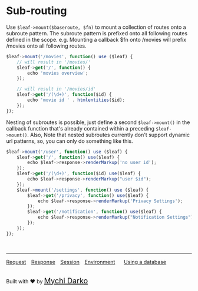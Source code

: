 # Sub-routing
Use `$leaf->mount($baseroute, $fn)` to mount a collection of routes onto a subroute pattern. The subroute pattern is prefixed onto all following routes defined in the scope. e.g. Mounting a callback $fn onto /movies will prefix /movies onto all following routes.

```js
$leaf->mount('/movies', function() use ($leaf) {
	// will result in '/movies/'
	$leaf->get('/', function() {
		echo 'movies overview';
	});

	// will result in '/movies/id'
	$leaf->get('/(\d+)', function($id) {
		echo 'movie id ' . htmlentities($id);
	});
});
```

Nesting of subroutes is possible, just define a second `$leaf->mount()` in the callback function that's already contained within a preceding `$leaf->mount()`. Also, Note that nested subroutes currently don't support dynamic url patterns, so, you can only do something like this.

```js
$leaf->mount('/user', function() use ($leaf) {
    $leaf->get('/', function() use($leaf) {
        echo $leaf->response->renderMarkup('no user id');
    });
    $leaf->get('/(\d+)', function($id) use($leaf) {
        echo $leaf->response->renderMarkup("user $id");
    });
    $leaf->mount('/settings', function() use ($leaf) {
        $leaf->get('/privacy', function() use($leaf) {
            echo $leaf->response->renderMarkup('Privacy Settings');
        });
        $leaf->get('/notification', function() use($leaf) {
            echo $leaf->response->renderMarkup("Notification Settings");
        });
    });
});
```

<br>
<hr>

<a href="#/2.1http/request" style="margin: 0px">Request</a>
<a href="#/2.1http/response" style="margin: 0px 10px;">Response</a>
<a href="#/2.1http/session" style="margin: 0px; 10px;">Session</a>
<a href="#/2.1environment" style="margin: 0px 10px;">Environment</a>
<a href="#/2.1database" style="margin: 0px 10px;">Using a database</a>

<br>
Built with ❤ by <a href="https://mychi.netlify.com" style="font-size: 20px; color: #111;" target="_blank">Mychi Darko</a>